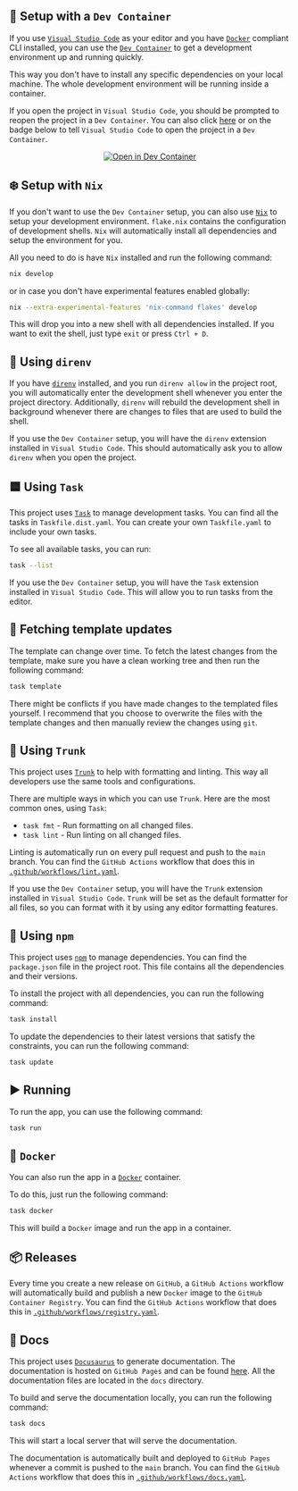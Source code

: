 ## 🐋 Setup with a `Dev Container`

If you use [`Visual Studio Code`](https://code.visualstudio.com) as your editor
and you have [`Docker`](https://www.docker.com) compliant CLI installed,
you can use the [`Dev Container`](https://code.visualstudio.com/docs/remote/containers)
to get a development environment up and running quickly.

This way you don't have to install any specific dependencies on your local machine.
The whole development environment will be running inside a container.

If you open the project in `Visual Studio Code`,
you should be prompted to reopen the project in a `Dev Container`.
You can also click
[here](https://vscode.dev/redirect?url=vscode://ms-vscode-remote.remote-containers/cloneInVolume?url=https://github.com/radio-aktywne/lotus)
or on the badge below to tell `Visual Studio Code`
to open the project in a `Dev Container`.

<div align="center">

[![Open in Dev Container](https://img.shields.io/static/v1?label=Dev%20Containers&message=Open&color=blue&logo=visualstudiocode)](https://vscode.dev/redirect?url=vscode://ms-vscode-remote.remote-containers/cloneInVolume?url=https://github.com/radio-aktywne/lotus)

</div>

## ❄️ Setup with `Nix`

If you don't want to use the `Dev Container` setup,
you can also use [`Nix`](https://nixos.org) to setup your development environment.
`flake.nix` contains the configuration of development shells.
`Nix` will automatically install all dependencies and setup the environment for you.

All you need to do is have `Nix` installed and run the following command:

```sh
nix develop
```

or in case you don't have experimental features enabled globally:

```sh
nix --extra-experimental-features 'nix-command flakes' develop
```

This will drop you into a new shell with all dependencies installed.
If you want to exit the shell, just type `exit` or press `Ctrl + D`.

## 📁 Using `direnv`

If you have [`direnv`](https://direnv.net) installed,
and you run `direnv allow` in the project root,
you will automatically enter the development shell
whenever you enter the project directory.
Additionally, `direnv` will rebuild the development shell in background
whenever there are changes to files that are used to build the shell.

If you use the `Dev Container` setup,
you will have the `direnv` extension installed in `Visual Studio Code`.
This should automatically ask you to allow `direnv` when you open the project.

## 🟦 Using `Task`

This project uses [`Task`](https://taskfile.dev) to manage development tasks.
You can find all the tasks in `Taskfile.dist.yaml`.
You can create your own `Taskfile.yaml` to include your own tasks.

To see all available tasks, you can run:

```sh
task --list
```

If you use the `Dev Container` setup,
you will have the `Task` extension installed in `Visual Studio Code`.
This will allow you to run tasks from the editor.

## 🔄 Fetching template updates

The template can change over time.
To fetch the latest changes from the template,
make sure you have a clean working tree and
then run the following command:

```sh
task template
```

There might be conflicts if you have made changes to the templated files yourself.
I recommend that you choose to overwrite the files with the template changes
and then manually review the changes using `git`.

## 🧹 Using `Trunk`

This project uses [`Trunk`](https://trunk.io) to help with formatting and linting.
This way all developers use the same tools and configurations.

There are multiple ways in which you can use `Trunk`.
Here are the most common ones, using `Task`:

- `task fmt` - Run formatting on all changed files.
- `task lint` - Run linting on all changed files.

Linting is automatically run on every pull request and push to the `main` branch.
You can find the `GitHub Actions` workflow that does this in
[`.github/workflows/lint.yaml`](https://github.com/radio-aktywne/lotus/blob/main/.github/workflows/lint.yaml).

If you use the `Dev Container` setup,
you will have the `Trunk` extension installed in `Visual Studio Code`.
`Trunk` will be set as the default formatter for all files,
so you can format with it by using any editor formatting features.

## 🍫 Using `npm`

This project uses [`npm`](https://www.npmjs.com) to manage dependencies.
You can find the `package.json` file in the project root.
This file contains all the dependencies and their versions.

To install the project with all dependencies,
you can run the following command:

```sh
task install
```

To update the dependencies to their latest versions that satisfy the constraints,
you can run the following command:

```sh
task update
```

## ▶️ Running

To run the app, you can use the following command:

```sh
task run
```

## 🐋 `Docker`

You can also run the app in a [`Docker`](https://www.docker.com) container.

To do this, just run the following command:

```sh
task docker
```

This will build a `Docker` image and run the app in a container.

## 📦 Releases

Every time you create a new release on `GitHub`,
a `GitHub Actions` workflow will automatically build and publish a new `Docker` image
to the `GitHub Container Registry`.
You can find the `GitHub Actions` workflow that does this in
[`.github/workflows/registry.yaml`](https://github.com/radio-aktywne/lotus/blob/main/.github/workflows/registry.yaml).

## 📄 Docs

This project uses [`Docusaurus`](https://docusaurus.io) to generate documentation.
The documentation is hosted on `GitHub Pages` and can be found
[here](https://radio-aktywne.github.io/lotus).
All the documentation files are located in the `docs` directory.

To build and serve the documentation locally,
you can run the following command:

```sh
task docs
```

This will start a local server that will serve the documentation.

The documentation is automatically built and deployed to `GitHub Pages`
whenever a commit is pushed to the `main` branch.
You can find the `GitHub Actions` workflow that does this in
[`.github/workflows/docs.yaml`](https://github.com/radio-aktywne/lotus/blob/main/.github/workflows/docs.yaml).
